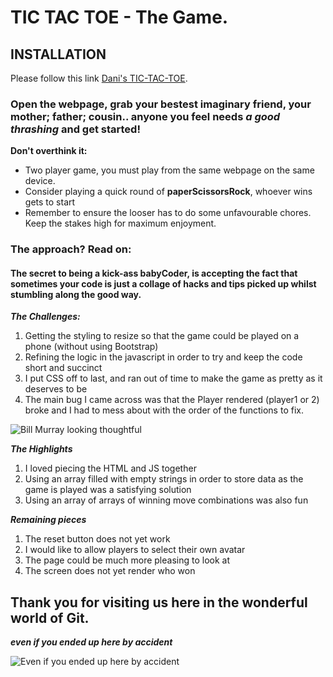 # TIC TAC TOE - The Game. 

## INSTALLATION 
Please follow this link [Dani's TIC-TAC-TOE](https://daniiblack.github.io/project0/).

### Open the webpage, grab your bestest imaginary friend, your mother; father; cousin.. anyone you feel needs *a good thrashing* and get started! 
**Don't overthink it:** 
- Two player game, you must play from the same webpage on the same device. 
- Consider playing a quick round of **paperScissorsRock**, whoever wins gets to start
- Remember to ensure the looser has to do some unfavourable chores. Keep the stakes high for maximum enjoyment. 

### The approach? Read on: 
#### The secret to being a kick-ass babyCoder, is accepting the fact that sometimes your code is just a collage of hacks and tips picked up whilst stumbling along the good way. 
___The Challenges:___
1. Getting the styling to resize so that the game could be played on a phone (without using Bootstrap)
2. Refining the logic in the javascript in order to try and keep the code short and succinct 
3. I put CSS off to last, and ran out of time to make the game as pretty as it deserves to be 
4. The main bug I came across was that the Player rendered (player1 or 2) broke and I had to mess about with the order of the functions to fix. 

![Bill Murray looking thoughtful](http://www.fillmurray.com/450/400)

___The Highlights___
1. I loved piecing the HTML and JS together
2. Using an array filled with empty strings in order to store data as the game is played was a satisfying solution 
3. Using an array of arrays of winning move combinations was also fun 

___Remaining pieces___
1. The reset button does not yet work
2. I would like to allow players to select their own avatar 
3. The page could be much more pleasing to look at 
4. The screen does not yet render who won 

## Thank you for visiting us here in the wonderful world of Git. 
***even if you ended up here by accident***

![Even if you ended up here by accident](https://media.giphy.com/media/t0VhbXmHET4qY/giphy.gif)